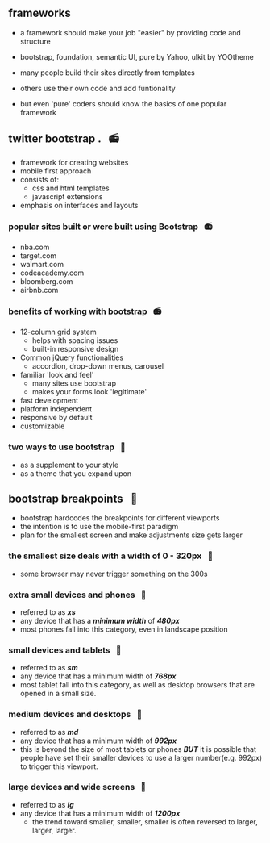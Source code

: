 ## frameworks

- a framework should make your job "easier" by providing code and structure
- bootstrap, foundation, semantic UI, pure by Yahoo, ulkit by YOOtheme
 
- many people build their sites directly from templates
- others use their own code and add funtionality
- but even 'pure' coders should know the basics of one popular framework

## twitter bootstrap . &nbsp; :radio:

- framework for creating websites
- mobile first approach
- consists of:
   + css and html templates
   + javascript extensions
- emphasis on interfaces and layouts

### popular sites built or were built using Bootstrap &nbsp; :radio:

- nba.com
- target.com
- walmart.com
- codeacademy.com
- bloomberg.com
- airbnb.com


### benefits of working with bootstrap &nbsp; :radio:

- 12-column grid system
  + helps with spacing issues
  + built-in responsive design
- Common jQuery functionalities
  + accordion, drop-down menus, carousel
- familiar 'look and feel'
  + many sites use bootstrap
  + makes your forms look 'legitimate'
- fast development
- platform independent
- responsive by default
- customizable

### two ways to use bootstrap &nbsp; :cake:

- as a supplement to your style
- as a theme that you expand upon

## bootstrap breakpoints &nbsp; :cake:

- bootstrap hardcodes the breakpoints for different viewports
- the intention is to use the mobile-first paradigm
- plan for the smallest screen and make adjustments size gets larger

### the smallest size deals with a width of 0 - 320px &nbsp; :cake:

- some browser may never trigger something on the 300s

### extra small devices and phones &nbsp; :cactus:

- referred to as ***xs***
- any device that has a ***minimum width*** of ***480px***
- most phones fall into this category, even in landscape position

### small devices and tablets  &nbsp; :cactus:

- referred to as ***sm***
- any device that has a minimum width of ***768px***
- most tablet fall into this category, as well as desktop browsers that
  are opened in a small size.

### medium devices and desktops  &nbsp; :cactus:

- referred to as ***md***
- any device that has a minimum width of ***992px***
- this is beyond the size of most tablets or phones ***BUT***
  it is possible that people have set their smaller devices to use a larger
  number(e.g. 992px) to trigger this viewport.

### large devices and wide screens  &nbsp; :cactus:

- referred to as ***lg***
- any device that has a minimum width of ***1200px***
  + the trend toward smaller, smaller, smaller is often reversed to
    larger, larger, larger.




























